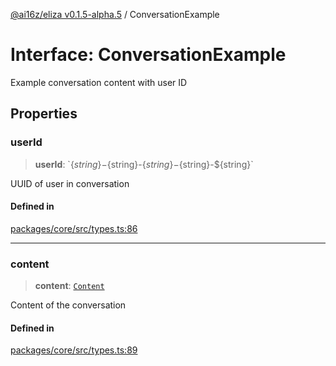 [@ai16z/eliza v0.1.5-alpha.5](../index.md) / ConversationExample

# Interface: ConversationExample

Example conversation content with user ID

## Properties

### userId

> **userId**: \`$\{string\}-$\{string\}-$\{string\}-$\{string\}-$\{string\}\`

UUID of user in conversation

#### Defined in

[packages/core/src/types.ts:86](https://github.com/roschler/eliza/blob/main/packages/core/src/types.ts#L86)

***

### content

> **content**: [`Content`](Content.md)

Content of the conversation

#### Defined in

[packages/core/src/types.ts:89](https://github.com/roschler/eliza/blob/main/packages/core/src/types.ts#L89)
